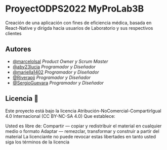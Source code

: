 # ProyectODPS2022 MyProLab3B 

Creación de una aplicación con fines de eficiencia médica, basada en React-Native y dirigda hacia usuarios de Laboratorio y sus respectivos clientes

## Autores

- [@marcelolsal](https://www.github.com/marcelolsal) *Product Owner y Scrum Master*
- [@aby23lucia](https://github.com/aby23lucia) *Programador y Diseñador*
- [@mariella1402](https://github.com/mariella1402)  *Programador y Diseñador*
- [@Riverapjj](https://github.com/Riverapjj) *Programador y Diseñador*
- [@SergioGuevara](https://github.com/SergioGuevara) *Programador y Diseñador*

## Licencia 📄
Este proyecto está bajo la licencia Atribución-NoComercial-CompartirIgual 4.0 Internacional (CC BY-NC-SA 4.0) Que establece:

Usted es libre de: Compartir — copiar y redistribuir el material en cualquier medio o formato Adaptar — remezclar, transformar y construir a partir del material La licenciante no puede revocar estas libertades en tanto usted siga los términos de la licencia
